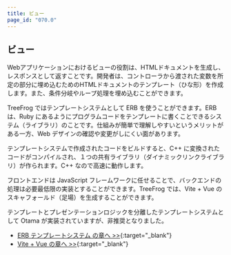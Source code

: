 ```yaml
---
title: ビュー
page_id: "070.0"
---
```


## ビュー

Webアプリケーションにおけるビューの役割は、HTMLドキュメントを生成し、レスポンスとして返すことです。開発者は、コントローラから渡された変数を所定の部分に埋め込むためのHTMLドキュメントのテンプレート（ひな形）を作成します。また、条件分岐やループ処理を埋め込むことができます。

TreeFrog ではテンプレートシステムとして ERB を使うことができます。ERB は、Ruby にあるようにプログラムコードをテンプレートに書くことできるシステム（ライブラリ）のことです。仕組みが簡単で理解しやすいというメリットがある一方、Web デザインの確認や変更がしにくい面があります。

テンプレートシステムで作成されたコードをビルドすると、C++ に変換されたコードがコンパイルされ、１つの共有ライブラリ（ダイナミックリンクライブラリ）が作られます。C++ なので高速に動作します。

フロントエンドは JavaScript フレームワークに任せることで、バックエンドの処理は必要最低限の実装とすることができます。TreeFrog では、Vite + Vue のスキャフォールド（足場）を生成することができます。

テンプレートとプレゼンテーションロジックを分離したテンプレートシステムとして Otama が実装されていますが、非推奨となりました。

* [ERB テンプレートシステム の章へ >>](/ja/user-guide/view/erb.html){:target="_blank"}
* [Vite + Vue の章へ >>](/ja/user-guide/view/vite+vue.html){:target="_blank"}